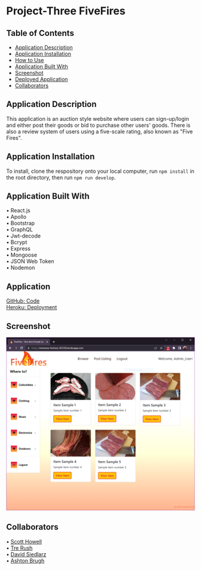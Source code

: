 # Project-Three FiveFires

 ## Table of Contents
  * [Application Description](#application-description)
  * [Application Installation](#application-installation)
  * [How to Use](#how-to-use)
  * [Application Built With](#application-built-with)
  * [Screenshot](#screenshot)
  * [Deployed Application](#deployed-application)
  * [Collaborators](#collaborators)

## Application Description
This application is an auction style website where users can sign-up/login and either post their goods or bid to purchase other users' goods. 
There is also a review system of users using a five-scale rating, also known as "Five Fires".

## Application Installation
To install, clone the respository onto your local computer, run `npm install` in the root directory, then run `npm run develop`. 

## Application Built With
• React.js <br>
• Apollo <br>
• Bootstrap <br>
• GraphQL <br>
• Jwt-decode <br>
• Bcrypt <br>
• Express <br>
• Mongoose <br>
• JSON Web Token <br>
• Nodemon

## Application
[GitHub: Code](https://github.com/AshtonBrugh/project-three) <br/>
[Heroku: Deployment](https://immense-fortress-45339.herokuapp.com/)

## Screenshot

<img src="./Assets/FIVEFIRES.PNG" alt="FiveFires screenshot"/>

## Collaborators
• [Scott Howell](https://github.com/CyanideTheJuggla) <br>
• [Tre Rush](https://github.com/Rush0218) <br>
• [David Siedlarz](https://github.com/DSiedlarz90) <br>
• [Ashton Brugh](https://github.com/AshtonBrugh) 

